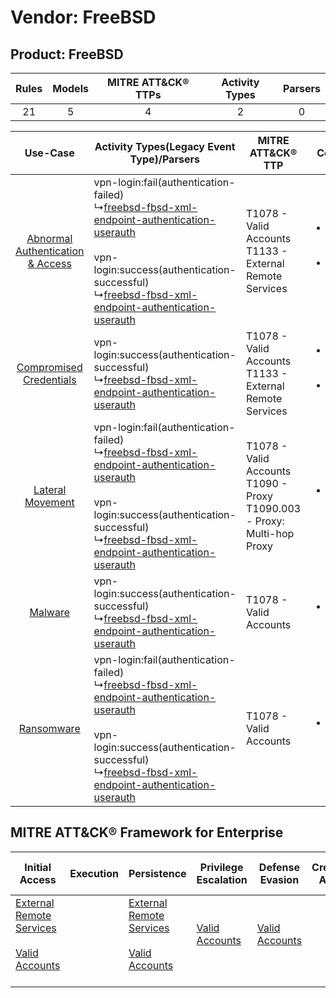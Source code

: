 Vendor: FreeBSD
===============
Product: FreeBSD
----------------
| Rules | Models | MITRE ATT&CK® TTPs | Activity Types | Parsers |
|:-----:|:------:|:------------------:|:--------------:|:-------:|
|  21   |   5    |         4          |       2        |    0    |

|    Use-Case    | Activity Types(Legacy Event Type)/Parsers    | MITRE ATT&CK® TTP    | Content    |
|:----:| ---- | ---- | ---- |
| [Abnormal Authentication & Access](../../../UseCases/uc_abnormal_authentication_&_access.md) |  vpn-login:fail(authentication-failed)<br> ↳[freebsd-fbsd-xml-endpoint-authentication-userauth](Ps/pC_freebsdfbsdxmlendpointauthenticationuserauth.md)<br><br> vpn-login:success(authentication-successful)<br> ↳[freebsd-fbsd-xml-endpoint-authentication-userauth](Ps/pC_freebsdfbsdxmlendpointauthenticationuserauth.md)<br> | T1078 - Valid Accounts<br>T1133 - External Remote Services<br>    | [<ul><li>14 Rules</li></ul><ul><li>4 Models</li></ul>](RM/r_m_freebsd_freebsd_Abnormal_Authentication_&_Access.md) |
|          [Compromised Credentials](../../../UseCases/uc_compromised_credentials.md)          |  vpn-login:success(authentication-successful)<br> ↳[freebsd-fbsd-xml-endpoint-authentication-userauth](Ps/pC_freebsdfbsdxmlendpointauthenticationuserauth.md)<br>    | T1078 - Valid Accounts<br>T1133 - External Remote Services<br>    | [<ul><li>7 Rules</li></ul><ul><li>4 Models</li></ul>](RM/r_m_freebsd_freebsd_Compromised_Credentials.md)    |
|    [Lateral Movement](../../../UseCases/uc_lateral_movement.md)    |  vpn-login:fail(authentication-failed)<br> ↳[freebsd-fbsd-xml-endpoint-authentication-userauth](Ps/pC_freebsdfbsdxmlendpointauthenticationuserauth.md)<br><br> vpn-login:success(authentication-successful)<br> ↳[freebsd-fbsd-xml-endpoint-authentication-userauth](Ps/pC_freebsdfbsdxmlendpointauthenticationuserauth.md)<br> | T1078 - Valid Accounts<br>T1090 - Proxy<br>T1090.003 - Proxy: Multi-hop Proxy<br> | [<ul><li>1 Rules</li></ul>](RM/r_m_freebsd_freebsd_Lateral_Movement.md)    |
|    [Malware](../../../UseCases/uc_malware.md)    |  vpn-login:success(authentication-successful)<br> ↳[freebsd-fbsd-xml-endpoint-authentication-userauth](Ps/pC_freebsdfbsdxmlendpointauthenticationuserauth.md)<br>    | T1078 - Valid Accounts<br>    | [<ul><li>1 Rules</li></ul>](RM/r_m_freebsd_freebsd_Malware.md)    |
|    [Ransomware](../../../UseCases/uc_ransomware.md)    |  vpn-login:fail(authentication-failed)<br> ↳[freebsd-fbsd-xml-endpoint-authentication-userauth](Ps/pC_freebsdfbsdxmlendpointauthenticationuserauth.md)<br><br> vpn-login:success(authentication-successful)<br> ↳[freebsd-fbsd-xml-endpoint-authentication-userauth](Ps/pC_freebsdfbsdxmlendpointauthenticationuserauth.md)<br> | T1078 - Valid Accounts<br>    | [<ul><li>1 Rules</li></ul>](RM/r_m_freebsd_freebsd_Ransomware.md)    |

MITRE ATT&CK® Framework for Enterprise
--------------------------------------
| Initial Access                                                                                                                                   | Execution | Persistence                                                                                                                                      | Privilege Escalation                                                | Defense Evasion                                                     | Credential Access | Discovery | Lateral Movement | Collection | Command and Control                                                                                                                       | Exfiltration | Impact |
| ------------------------------------------------------------------------------------------------------------------------------------------------ | --------- | ------------------------------------------------------------------------------------------------------------------------------------------------ | ------------------------------------------------------------------- | ------------------------------------------------------------------- | ----------------- | --------- | ---------------- | ---------- | ----------------------------------------------------------------------------------------------------------------------------------------- | ------------ | ------ |
| [External Remote Services](https://attack.mitre.org/techniques/T1133)<br><br>[Valid Accounts](https://attack.mitre.org/techniques/T1078)<br><br> |           | [External Remote Services](https://attack.mitre.org/techniques/T1133)<br><br>[Valid Accounts](https://attack.mitre.org/techniques/T1078)<br><br> | [Valid Accounts](https://attack.mitre.org/techniques/T1078)<br><br> | [Valid Accounts](https://attack.mitre.org/techniques/T1078)<br><br> |                   |           |                  |            | [Proxy: Multi-hop Proxy](https://attack.mitre.org/techniques/T1090/003)<br><br>[Proxy](https://attack.mitre.org/techniques/T1090)<br><br> |              |        |